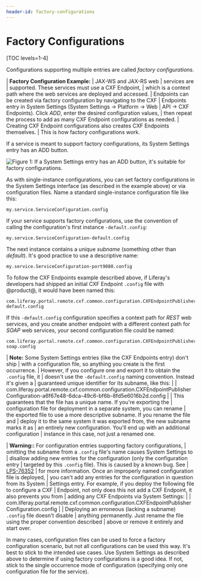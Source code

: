 ```yaml
---
header-id: factory-configurations
---
```


# Factory Configurations

[TOC levels=1-4]

Configurations supporting multiple entries are called *factory configurations*. 

| **Factory Configuration Example:**
| JAX-WS and JAX-RS web
| services<!--(/develop/tutorials/-/knowledge_base/7-1/jax-ws-and-jax-rs)--> are
| supported. These services must use a CXF Endpoint<!--
| (/develop/tutorials/-/knowledge_base/7-1/jax-ws-and-jax-rs#cxf-endpoints)-->,
| which is a context path where the web services are deployed and accessed.
| Endpoints can be created via factory configuration by navigating to the CXF
| Endpoints entry in System Settings (System Settings &rarr; Platform &rarr; Web
| API &rarr; CXF Endpoints). Click *ADD*, enter the desired configuration values,
| then repeat the process to add as many CXF Endpoint configurations as needed.
| Creating CXF Endpoint configurations also creates CXF Endpoints themselves.
| This is how factory configurations work.

If a service is meant to support factory configurations, its System Settings
entry has an ADD button. 

![Figure 1: If a System Settings entry has an ADD button, it's suitable for factory configurations.](../../../../images/factory-configuration-entry.png)

As with single-instance configurations, you can set factory configurations in 
the System Settings interface (as described in the example above) or via 
configuration files. Name a standard single-instance configuration file like
this: 

    my.service.ServiceConfiguration.config

If your service supports factory configurations, use the convention of calling
the configuration's first instance `-default.config`: 

    my.service.ServiceConfiguration-default.config

The next instance contains a unique *subname* (something other than *default*).
It's good practice to use a descriptive name: 

    my.service.ServiceConfiguration-port9080.config

To follow the CXF Endpoints example described above, if Liferay's developers had
shipped an initial CXF Endpoint `.config` file with @product@, it would have
been named this: 

    com.liferay.portal.remote.cxf.common.configuration.CXFEndpointPublisherConfiguration-default.config

If this `-default.config` configuration specifies a context path for *REST* web 
services, and you create another endpoint with a different context path for 
*SOAP* web services, your second configuration file could be named: 

    com.liferay.portal.remote.cxf.common.configuration.CXFEndpointPublisherConfiguration-soap.config

| **Note:** Some System Settings entries (like the CXF Endpoints entry) don't ship
| with a configuration file, so anything you create is the first occurrence.
| However, if you configure one and export it to obtain the `.config` file, it
| doesn't use the `-default.config` naming convention. Instead it's given a
| guaranteed unique identifier for its subname, like this:
| 
|     com.liferay.portal.remote.cxf.common.configuration.CXFEndpointPublisherConfiguration-a6f67e48-6dca-49c6-bf6b-8fd5e6016b2d.config
| 
| This guarantees that the file has a unique name. If you're exporting the
| configuration file for deployment in a separate system, you can rename
| the exported file to use a more descriptive subname. If you rename the file and
| deploy it to the same system it was exported from, the new subname marks it as
| an entirely new configuration. You'll end up with an additional configuration
| instance in this case, not just a renamed one.

| **Warning::** For configuration entries supporting factory configurations,
| omitting the subname from a `.config` file's name causes System Settings to
| disallow adding new entries for the configuration (only the configuration entry
| targeted by this `.config` file). This is caused by a known bug. See
| [LPS-76352](https://issues.liferay.com/browse/LPS-76352)
| for more information. Once an improperly named configuration file is deployed,
| you can't add any entries for the configuration in question from its System
| Settings entry. For example, if you deploy the following file to configure a CXF
| Endpoint, not only does this not add a CXF Endpoint, it also prevents you from
| adding any CXF Endpoints via System Settings:
| 
|     com.liferay.portal.remote.cxf.common.configuration.CXFEndpointPublisherConfiguration.config
| 
| Deploying an erroneous (lacking a subname) `.config` file doesn't disable
| anything permanently. Just rename the file using the proper convention described
| above or remove it entirely and start over.

In many cases, configuration files can be used to force a factory configuration
scenario, but not all configurations can be used this way. It's best to stick to
the intended use cases. Use System Settings as described above to determine if
using factory configurations is a good idea. If not, stick to the single
occurrence mode of configuration (specifying only one configuration file for the
service). 
